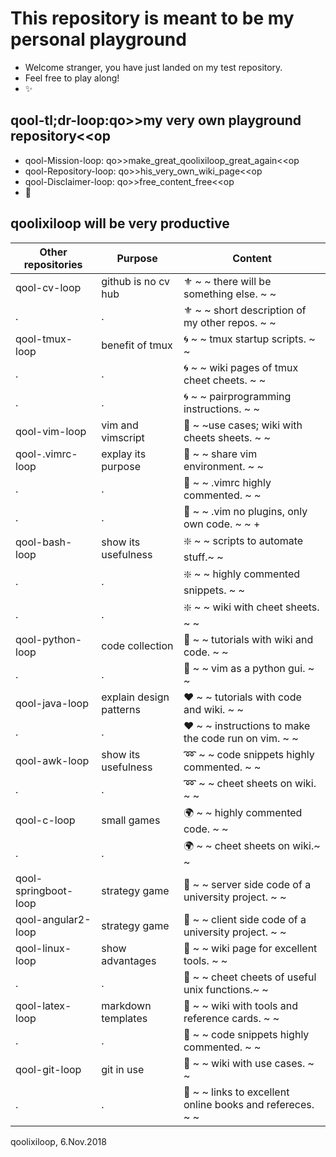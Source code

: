 # This repository is meant to be my personal playground
* Welcome stranger, you have just landed on my test repository. 
* Feel free to play along! 
* :sparkles:

## qool-tl;dr-loop:qo>>my very own playground repository<<op
* qool-Mission-loop: qo>>make_great_qoolixiloop_great_again<<op
* qool-Repository-loop: qo>>his_very_own_wiki_page<<op
* qool-Disclaimer-loop: qo>>free_content_free<<op
* :revolving_hearts:

## qoolixiloop will be very productive

Other repositories   | Purpose                  | Content                                                                   |
---------------------| ------------------------ | ------------------------------------------------------------------------- |
qool-cv-loop         | github is no cv hub      | :fleur_de_lis: ~ ~ there will be something else. ~ ~  |
.                    | .                        | :fleur_de_lis: ~ ~  short description of my other repos. ~ ~ |
qool-tmux-loop       | benefit of tmux          | :cyclone: ~ ~  tmux startup scripts. ~ ~  |
.                    | .                        | :cyclone: ~ ~  wiki pages of tmux cheet cheets. ~ ~ | 
.                    | .                        | :cyclone: ~ ~ pairprogramming instructions. ~ ~ |
qool-vim-loop        | vim and vimscript        | :gem: ~ ~use cases; wiki with cheets sheets. ~ ~  |
qool-.vimrc-loop     | explay its purpose       | :whale: ~ ~ share vim environment. ~ ~ | 
.                    | .                        | :whale: ~ ~ .vimrc highly commented. ~ ~ | 
.                    | .                        | :whale: ~ ~ .vim no plugins, only own code. ~ ~ +
qool-bash-loop       | show its usefulness      | :sparkle: ~ ~ scripts to automate stuff.~ ~  | 
.                    | .                        | :sparkle: ~ ~ highly commented snippets. ~ ~ |
.                    | .                        | :sparkle: ~ ~ wiki with cheet sheets.  ~ ~ |
qool-python-loop     | code collection          | :grapes: ~ ~ tutorials with wiki and code. ~ ~ | 
.                    | .                        | :grapes: ~ ~ vim as a python gui. ~ ~ |
qool-java-loop       | explain design patterns  | :hearts: ~ ~ tutorials with code and wiki. ~ ~ | 
.                    | .                        | :hearts: ~ ~ instructions to make the code run on vim. ~ ~ |
qool-awk-loop        | show its usefulness      | :loop: ~ ~ code snippets highly commented. ~ ~  | 
.                    | .                        | :loop: ~ ~ cheet sheets on wiki. ~ ~ |
qool-c-loop          | small games              | :earth_africa: ~ ~ highly commented code. ~ ~ | 
.                    | .                        | :earth_africa: ~ ~ cheet sheets on wiki.~ ~ |
qool-springboot-loop | strategy game            | :rose: ~ ~ server side code of a university project. ~ ~  |
qool-angular2-loop   | strategy game            | :rose: ~ ~ client side code of a university project. ~ ~  |
qool-linux-loop      | show advantages          | :maple_leaf: ~ ~ wiki page for excellent tools. ~ ~ | 
.                    | .                        | :maple_leaf: ~ ~ cheet cheets of useful unix functions.~ ~ |
qool-latex-loop      | markdown templates       | :dizzy: ~ ~ wiki with tools and reference cards. ~ ~ | 
.                    | .                        | :dizzy: ~ ~ code snippets highly commented. ~ ~ |
qool-git-loop        | git in use               | :blossom: ~ ~ wiki with use cases. ~ ~  |
.                    | .                        | :blossom: ~ ~ links to excellent online books and refereces. ~ ~ |

qoolixiloop, 6.Nov.2018
